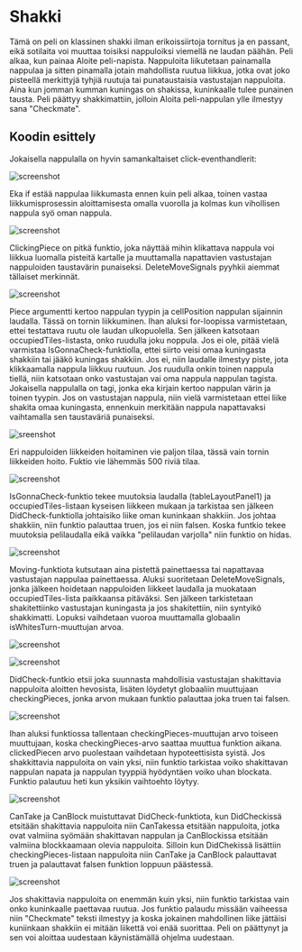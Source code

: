# Shakki

Tämä on peli on klassinen shakki ilman erikoissiirtoja tornitus ja en passant, eikä sotilaita voi muuttaa toisiksi 
nappuloiksi viemellä ne laudan päähän. Peli alkaa, kun painaa Aloite peli-napista. Nappuloita liikutetaan painamalla
nappulaa ja sitten pinamalla jotain mahdollista ruutua liikkua, jotka ovat joko pisteellä merkittyjä tyhjiä ruutuja
tai punataustaisia vastustajan nappuloita. Aina kun jomman kumman kuningas on shakissa, kuninkaalle tulee punainen
tausta. Peli päättyy shakkimattiin, jolloin Aloita peli-nappulan ylle ilmestyy sana "Checkmate".

## Koodin esittely

Jokaisella nappulalla on hyvin samankaltaiset click-eventhandlerit:

![screenshot](images/white_pawn.png)

Eka if estää nappulaa liikkumasta ennen kuin peli alkaa, toinen vastaa liikkumisprosessin aloittamisesta omalla
vuorolla ja kolmas kun vihollisen nappula syö oman nappula.

![screenshot](images/clicking_piece.png)

ClickingPiece on pitkä funktio, joka näyttää mihin klikattava nappula voi liikkua luomalla pisteitä kartalle ja 
muuttamalla napattavien vastustajan nappuloiden taustavärin punaiseksi. DeleteMoveSignals pyyhkii aiemmat tällaiset 
merkinnät.

![screenshot](images/rook_closeup.png)

Piece argumentti kertoo nappulan tyypin ja cellPosition nappulan sijainnin laudalla. Tässä on tornin liikkuminen.
Ihan aluksi for-loopissa varmistetaan, ettei testattava ruutu ole laudan ulkopuolella. Sen jälkeen katsotaan
occupiedTiles-listasta, onko ruudulla joku noppula. Jos ei ole, pitää vielä varmistaa IsGonnaCheck-funktiolla,
ettei siirto veisi omaa kuningasta shakkiin tai jääkö kuningas shakkiin. Jos ei, niin laudalle ilmestyy piste, jota 
klikkaamalla nappula liikkuu ruutuun. Jos ruudulla onkin toinen nappula tiellä, niin katsotaan onko vastustajan vai 
oma nappula nappulan tagista. Jokaisella nappulalla on tagi, jonka eka kirjain kertoo nappulan värin ja toinen tyypin. 
Jos on vastustajan nappula, niin vielä varmistetaan ettei liike shakita omaa kuningasta, ennenkuin merkitään nappula 
napattavaksi vaihtamalla sen taustaväriä punaiseksi.

![sreenshot](images/rook_all.png)

Eri nappuloiden liikkeiden hoitaminen vie paljon tilaa, tässä vain tornin liikkeiden hoito. Fuktio vie lähemmäs 500
riviä tilaa.

![screenshot](images/correct_isgonnacheck.png)

IsGonnaCheck-funktio tekee muutoksia laudalla (tableLayoutPanel1) ja occupiedTiles-listaan kyseisen liikkeen mukaan ja
tarkistaa sen jälkeen DidCheck-funktiolla johtaisiko liike oman kuninkaan shakkiin. Jos johtaa shakkiin, niin funktio
palauttaa truen, jos ei niin falsen. Koska funtkio tekee muutoksia pelilaudalla eikä vaikka "pelilaudan varjolla" niin
funktio on hidas.

![screenshot](images/moving.png)

Moving-funktiota kutsutaan aina pistettä painettaessa tai napattavaa vastustajan nappulaa painettaessa. Aluksi
suoritetaan DeleteMoveSignals, jonka jälkeen hoidetaan nappuloiden liikkeet laudalla ja muokataan
occupiedTiles-lista paikkaansa pitäväksi. Sen jälkeen tarkistetaan shakitettiinko vastustajan kuningasta ja jos
shakitettiin, niin syntyikö shakkimatti. Lopuksi vaihdetaan vuoroa muuttamalla globaalin isWhitesTurn-muuttujan arvoa.

![screenshot](images/did_check.png)

![screenshot](images/end_did_check.png)

DidCheck-funtkio etsii joka suunnasta mahdollisia vastustajan shakittavia nappuloita aloitten hevosista, lisäten löydetyt
globaaliin muuttujaan checkingPieces, jonka arvon mukaan funktio palauttaa joka truen tai falsen.

![screenshot](images/is_checkmate.png)

Ihan aluksi funktiossa tallentaan checkingPieces-muuttujan arvo toiseen muuttujaan, koska checkingPieces-arvo saattaa
muuttua funktion aikana. clickedPiecen arvo puolestaan vaihdetaan hypoteettisista syistä. Jos shakkittavia nappuloita
on vain yksi, niin funktio tarkistaa voiko shakittavan nappulan napata ja nappulan tyyppiä hyödyntäen voiko uhan blockata.
Funktio palautuu heti kun yksikin vaihtoehto löytyy.

![screenshot](images/checkmate_example.png)

CanTake ja CanBlock muistuttavat DidCheck-funktiota, kun DidCheckissä etsitään shakittavia nappuloita niin CanTakessa
etsitään nappuloita, jotka ovat valmiina syömään shakittavan nappulan ja CanBlockissa etsitään valmiina blockkaamaan
olevia nappuloita. Silloin kun DidChekissä lisättiin checkingPieces-listaan nappuloita niin CanTake ja CanBlock 
palauttavat truen ja palauttavat falsen funktion loppuun päästessä.

![screenshot](images/end_checkmate.png)

Jos shakittavia nappuloita on enemmän kuin yksi, niin funktio tarkistaa vain onko kuninkaalle paettavaa ruutua. Jos 
funktio palaudu missään vaiheessa niin "Checkmate" teksti ilmestyy ja koska jokainen mahdollinen liike jättäisi kuniinkaan
shakkiin ei mitään liikettä voi enää suorittaa. Peli on päättynyt ja sen voi aloittaa uudestaan käynistämällä ohjelma
uudestaan.
